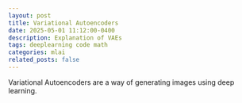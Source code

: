 ```yaml
---
layout: post
title: Variational Autoencoders
date: 2025-05-01 11:12:00-0400
description: Explanation of VAEs
tags: deeplearning code math 
categories: mlai
related_posts: false
---
```



Variational Autoencoders are a way of generating images using deep learning. 

